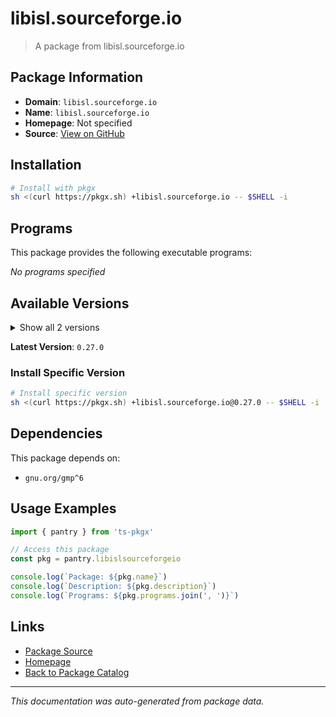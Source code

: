 # libisl.sourceforge.io

> A package from libisl.sourceforge.io

## Package Information

- **Domain**: `libisl.sourceforge.io`
- **Name**: `libisl.sourceforge.io`
- **Homepage**: Not specified
- **Source**: [View on GitHub](https://github.com/pkgxdev/pantry/tree/main/projects/libisl.sourceforge.io/package.yml)

## Installation

```bash
# Install with pkgx
sh <(curl https://pkgx.sh) +libisl.sourceforge.io -- $SHELL -i
```

## Programs

This package provides the following executable programs:

*No programs specified*

## Available Versions

<details>
<summary>Show all 2 versions</summary>

- `0.27.0`, `0.26.0`

</details>

**Latest Version**: `0.27.0`

### Install Specific Version

```bash
# Install specific version
sh <(curl https://pkgx.sh) +libisl.sourceforge.io@0.27.0 -- $SHELL -i
```

## Dependencies

This package depends on:

- `gnu.org/gmp^6`

## Usage Examples

```typescript
import { pantry } from 'ts-pkgx'

// Access this package
const pkg = pantry.libislsourceforgeio

console.log(`Package: ${pkg.name}`)
console.log(`Description: ${pkg.description}`)
console.log(`Programs: ${pkg.programs.join(', ')}`)
```

## Links

- [Package Source](https://github.com/pkgxdev/pantry/tree/main/projects/libisl.sourceforge.io/package.yml)
- [Homepage](#)
- [Back to Package Catalog](../package-catalog.md)

---

*This documentation was auto-generated from package data.*
